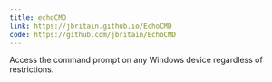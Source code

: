 ```yaml
---
title: echoCMD
link: https://jbritain.github.io/EchoCMD
code: https://github.com/jbritain/EchoCMD
---
```


Access the command prompt on any Windows device regardless of restrictions.